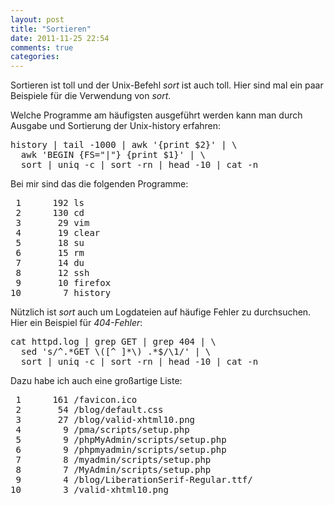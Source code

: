 ```yaml
---
layout: post
title: "Sortieren"
date: 2011-11-25 22:54
comments: true
categories: 
---
```

<p>Sortieren ist toll und der Unix-Befehl <em>sort</em> ist auch toll.
Hier sind mal ein paar Beispiele für die Verwendung von <em>sort</em>.</p>

<p>Welche Programme am häufigsten ausgeführt werden kann man durch Ausgabe und
Sortierung der Unix-history erfahren:</p>

<pre>
history | tail -1000 | awk '{print $2}' | \
  awk 'BEGIN {FS="|"} {print $1}' | \
  sort | uniq -c | sort -rn | head -10 | cat -n
</pre>

<p>Bei mir sind das die folgenden Programme:</p>

<pre>
 1      192 ls
 2      130 cd
 3       29 vim
 4       19 clear
 5       18 su
 6       15 rm
 7       14 du
 8       12 ssh
 9       10 firefox
10        7 history
</pre>

<p>Nützlich ist <em>sort</em> auch um Logdateien auf häufige Fehler zu durchsuchen.
Hier ein Beispiel für <em>404-Fehler</em>:</p>

<pre>
cat httpd.log | grep GET | grep 404 | \
  sed 's/^.*GET \([^ ]*\) .*$/\1/' | \
  sort | uniq -c | sort -rn | head -10 | cat -n
</pre>

<p>Dazu habe ich auch eine großartige Liste:</p>

<pre>
 1      161 /favicon.ico
 2       54 /blog/default.css
 3       27 /blog/valid-xhtml10.png
 4        9 /pma/scripts/setup.php
 5        9 /phpMyAdmin/scripts/setup.php
 6        9 /phpmyadmin/scripts/setup.php
 7        8 /myadmin/scripts/setup.php
 8        7 /MyAdmin/scripts/setup.php
 9        4 /blog/LiberationSerif-Regular.ttf/
10        3 /valid-xhtml10.png
</pre>
